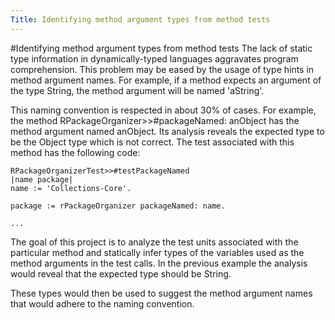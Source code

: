 ```yaml
---
Title: Identifying method argument types from method tests
---
```

#Identifying method argument types from method tests
The lack of static type information in dynamically-typed languages aggravates program comprehension. This problem may be eased by the usage of type hints in method argument names. For example, if a method expects an argument of the type String, the method argument will be named 'aString'.

This naming convention is respected in about 30% of cases. For example, the method RPackageOrganizer>>#packageNamed: anObject has the method argument named anObject. Its analysis reveals the expected type to be the Object type which is not correct. The test associated with this method has the following code:

```
RPackageOrganizerTest>>#testPackageNamed
|name package|
name := 'Collections-Core'.

package := rPackageOrganizer packageNamed: name.

...
```

The goal of this project is to analyze the test units associated with the particular method and statically infer types of the variables used as the method arguments in the test calls. In the previous example the analysis would reveal that the expected type should be String.

These types would then be used to suggest the method argument names that would adhere to the naming convention.
